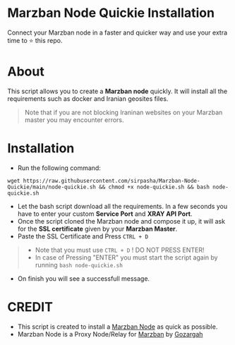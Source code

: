 # Marzban Node Quickie Installation
Connect your Marzban node in a faster and quicker way and use your extra time to ⭐️ this repo.

# About
This script allows you to create a **Marzban node** quickly. It will install all the requirements such as docker and Iranian geosites files.
> Note that if you are not blocking Iraninan websites on your Marzban master you may encounter errors.

# Installation
- Run the following command:
~~~
wget https://raw.githubusercontent.com/sirpasha/Marzban-Node-Quickie/main/node-quickie.sh && chmod +x node-quickie.sh && bash node-quickie.sh
~~~
- Let the bash script download all the requirements. In a few seconds you have to enter your custom **Service Port** and **XRAY API Port**.
- Once the script cloned the Marzban node and compose it up, it will ask for the **SSL certificate** given by your **Marzban Master**.
- Paste the SSL Certificate and Press ```CTRL + D```
> - Note that you must use ```CTRL + D``` ! DO NOT PRESS ENTER! 
> - In case of Pressing "ENTER" you must start the script again by running ```bash node-quickie.sh```

- On finish you will see a successfull message.

# CREDIT
- This script is created to install a [Marzban Node](https://github.com/Gozargah/Marzban-node) as quick as possible.
- Marzban Node is a Proxy Node/Relay for [Marzban](https://github.com/Gozargah/Marzban) by [Gozargah](https://github.com/Gozargah)

